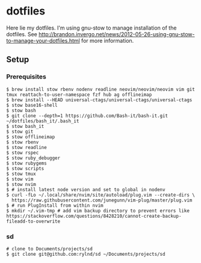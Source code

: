 # dotfiles

Here lie my dotfiles. I'm using gnu-stow to manage installation of the dotfiles.
See http://brandon.invergo.net/news/2012-05-26-using-gnu-stow-to-manage-your-dotfiles.html for more information.

## Setup

### Prerequisites

    $ brew install stow rbenv nodenv readline neovim/neovim/neovim vim git tmux reattach-to-user-namespace fzf hub ag offlineimap
    $ brew install --HEAD universal-ctags/universal-ctags/universal-ctags
    $ stow base16-shell
    $ stow bash
    $ git clone --depth=1 https://github.com/Bash-it/bash-it.git ~/dotfiles/bash_it/.bash_it
    $ stow bash_it
    $ stow git
    $ stow offlineimap
    $ stow rbenv
    $ stow readline
    $ stow rspec
    $ stow ruby_debugger
    $ stow rubygems
    $ stow scripts
    $ stow tmux
    $ stow vim
    $ stow nvim
    $ # install latest node version and set to global in nodenv
    $ curl -fLo ~/.local/share/nvim/site/autoload/plug.vim --create-dirs \
      https://raw.githubusercontent.com/junegunn/vim-plug/master/plug.vim
    $ # run PlugInstall from within nvim
    $ mkdir ~/.vim-tmp # add vim backup directory to prevent errors like https://stackoverflow.com/questions/8428210/cannot-create-backup-fileadd-to-overwrite

### sd

    # clone to Documents/projects/sd
    $ git clone git@github.com:rylnd/sd ~/Documents/projects/sd
